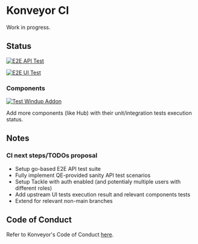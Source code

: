 # Konveyor CI

Work in progress.

## Status

[![E2E API Test](https://github.com/konveyor/go-konveyor-tests/actions/workflows/e2e-api-test.yml/badge.svg?branch=main)](https://github.com/konveyor/go-konveyor-tests/actions/workflows/e2e-api-test.yml)

[![E2E UI Test](https://github.com/konveyor/tackle-ui-tests/actions/workflows/k8s-cron.yml/badge.svg?branch=main)](https://github.com/konveyor/tackle-ui-tests/actions/workflows/k8s-cron.yml)

### Components

[![Test Windup Addon](https://github.com/konveyor/tackle2-addon-windup/actions/workflows/test-windup.yml/badge.svg?branch=main)](https://github.com/konveyor/tackle2-addon-windup/actions/workflows/test-windup.yml)

Add more components (like Hub) with their unit/integration tests execution status.

## Notes

### CI next steps/TODOs proposal

- Setup go-based E2E API test suite
- Fully implement QE-provided sanity API test scenarios
- Setup Tackle with auth enabled (and potentialy multiple users with different roles)
- Add upstream UI tests execution result and relevant components tests
- Extend for relevant non-main branches

## Code of Conduct
Refer to Konveyor's Code of Conduct [here](https://github.com/konveyor/community/blob/main/CODE_OF_CONDUCT.md).

